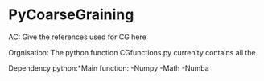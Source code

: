 # PyCoarseGraining

AC: Give the references used for CG here


Orgnisation: The python function CGfunctions.py currenlty contains all the

Dependency python:*Main function: -Numpy
                                  -Math
                                  -Numba
                                  
